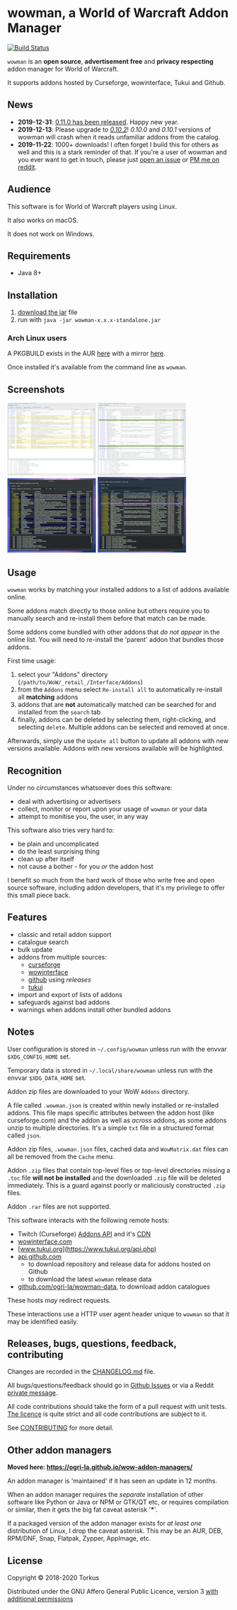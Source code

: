 # wowman, a World of Warcraft Addon Manager

[![Build Status](https://travis-ci.org/ogri-la/wowman.svg?branch=master)](https://travis-ci.org/ogri-la/wowman)

`wowman` is an **open source**, **advertisement free** and **privacy respecting** addon manager for World of Warcraft. 

It supports addons hosted by Curseforge, wowinterface, Tukui and Github.

## News

* **2019-12-31**: [0.11.0 has been released](https://github.com/ogri-la/wowman/releases). Happy new year.
* **2019-12-13**: Please upgrade to *[0.10.2](https://github.com/ogri-la/wowman/releases/tag/0.10.2)*! *0.10.0* and *0.10.1* versions of wowman will crash when it reads unfamiliar addons from the catalog.
* **2019-11-22**: 1000+ downloads! I often forget I build this for others as well and this is a stark reminder of that. If you're a user of wowman and you ever want to get in touch, please just [open an issue](https://github.com/ogri-la/wowman/issues) or [PM me on reddit](https://www.reddit.com/message/compose/?to=torkus-jr&subject=wowman).

## Audience

This software is for World of Warcraft players using Linux.

It also works on macOS.

It does not work on Windows.

## Requirements

* Java 8+

## Installation

1. [download the jar](https://github.com/ogri-la/wowman/releases/download/0.11.0/wowman-0.11.0-standalone.jar) file
2. run with `java -jar wowman-x.x.x-standalone.jar`

### Arch Linux users

A PKGBUILD exists in the AUR [here](https://aur.archlinux.org/packages/wowman/) 
with a mirror [here](https://github.com/ogri-la/wowman-pkgbuild/).

Once installed it's available from the command line as `wowman`.

## Screenshots

[![wowman version 0.11.0](./screenshots/screenshot-0.11.0-installed-thumbnail.jpg)](./screenshots/screenshot-0.11.0-installed.png?raw=true) 
[![wowman version 0.11.0](./screenshots/screenshot-0.11.0-search-thumbnail.jpg)](./screenshots/screenshot-0.11.0-search.png?raw=true) 
[![wowman version 0.11.0](./screenshots/screenshot-0.11.0-dark-installed-thumbnail.jpg)](./screenshots/screenshot-0.11.0-dark-installed.png?raw=true) 
[![wowman version 0.11.0](./screenshots/screenshot-0.11.0-dark-search-thumbnail.jpg)](./screenshots/screenshot-0.11.0-dark-search.png?raw=true) 

## Usage

`wowman` works by matching your installed addons to a list of addons available online.

Some addons match directly to those online but others require you to manually search and re-install them before that 
match can be made.

Some addons come bundled with other addons that *do not appear* in the online list. You will need to re-install the 
'parent' addon that bundles those addons.

First time usage:

1. select your "Addons" directory (`/path/to/WoW/_retail_/Interface/Addons`)
2. from the `Addons` menu select `Re-install all` to automatically re-install all **matching** addons
3. addons that are **not** automatically matched can be searched for and installed from the `search` tab
4. finally, addons can be deleted by selecting them, right-clicking, and selecting `delete`. Multiple addons can be 
selected and removed at once.

Afterwards, simply use the `Update all` button to update all addons with new versions available. 
Addons with new versions available will be highlighted.

## Recognition

Under no circumstances whatsoever does this software:

* deal with advertising or advertisers
* collect, monitor or report upon your usage of `wowman` or your data
* attempt to monitise you, the user, in any way

This software also tries very hard to:

* be plain and uncomplicated
* do the least surprising thing
* clean up after itself
* not cause a bother - for you *or* the addon host

I benefit so much from the hard work of those who write free and open source software, including addon developers, 
that it's my privilege to offer this small piece back.

## Features

* classic and retail addon support
* catalogue search
* bulk update
* addons from multiple sources:
    - [curseforge](https://www.curseforge.com/wow/addons)
    - [wowinterface](https://wowinterface.com/addons.php)
    - [github](./github-addons.md) using *releases*
    - [tukui](https://www.tukui.org)
* import and export of lists of addons
* safeguards against bad addons
* warnings when addons install other bundled addons

## Notes

User configuration is stored in `~/.config/wowman` unless run with the envvar `$XDG_CONFIG_HOME` set.

Temporary data is stored in `~/.local/share/wowman` unless run with the envvar `$XDG_DATA_HOME` set.

Addon zip files are downloaded to your WoW `Addons` directory.

A file called `.wowman.json` is created within newly installed or re-installed addons. This file maps specific 
attributes between the addon host (like curseforge.com) and the addon as well as *across* addons, as some addons unzip 
to multiple directories. It's a simple `txt` file in a structured format called `json`.

Addon zip files, `.wowman.json` files, cached data and `WowMatrix.dat` files can all be removed from the `Cache` menu.

Addon `.zip` files that contain top-level files or top-level directories missing a `.toc` file **will not be installed**
and the downloaded `.zip` file will be deleted immediately. This is a guard against poorly or maliciously constructed
`.zip` files.

Addon `.rar` files are not supported.

This software interacts with the following remote hosts:

* Twitch (Curseforge) [Addons API](https://addons-ecs.forgesvc.net/) and it's [CDN](https://edge.forgecdn.net/)
* [wowinterface.com](https://wowinterface.com)
* [www.tukui.org](https://www.tukui.org/api.php)
* [api.github.com](https://developer.github.com/v3/repos/releases)
    - to download repository and release data for addons hosted on Github
    - to download the latest `wowman` release data
* [github.com/ogri-la/wowman-data](https://github.com/ogri-la/wowman-data), to download addon catalogues

These hosts *may* redirect requests.

These interactions use a HTTP user agent header unique to `wowman` so that it may be identified easily.

## Releases, bugs, questions, feedback, contributing

Changes are recorded in the [CHANGELOG.md](CHANGELOG.md) file.

All bugs/questions/feedback should go in [Github Issues](https://github.com/ogri-la/wowman/issues) or 
via a Reddit [private message](https://www.reddit.com/message/compose/?to=torkus-jr&subject=wowman).

All code contributions should take the form of a pull request with unit tests.  
[The licence](LICENCE.txt) is quite strict and all code contributions are subject to it.

See [CONTRIBUTING](CONTRIBUTING.md) for more detail.

## Other addon managers

**Moved here: https://ogri-la.github.io/wow-addon-managers/**

An addon manager is 'maintained' if it has seen an update in 12 months.

When an addon manager requires the *separate* installation of other software like Python or Java or NPM or GTK/QT etc, 
or requires compilation or similar, then it gets the big fat caveat asterisk '**\***'.

If a packaged version of the addon manager exists for *at least one* distribution of Linux, I drop the caveat asterisk.
This may be an AUR, DEB, RPM/DNF, Snap, Flatpak, Zypper, AppImage, etc.

## License

Copyright © 2018-2020 Torkus

Distributed under the GNU Affero General Public Licence, version 3 [with additional permissions](LICENCE.txt#L665)
